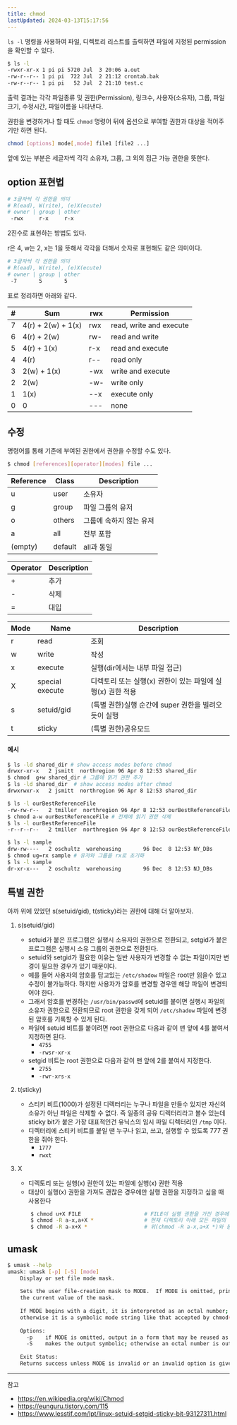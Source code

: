 ```yaml
---
title: chmod
lastUpdated: 2024-03-13T15:17:56
---
```


`ls -l` 명령을 사용하여 파일, 디렉토리 리스트를 출력하면 파일에 지정된 permission을 확인할 수 있다.

```bash
$ ls -l
-rwxr-xr-x 1 pi pi 5720 Jul  3 20:06 a.out
-rw-r--r-- 1 pi pi  722 Jul  2 21:12 crontab.bak
-rw-r--r-- 1 pi pi   52 Jul  2 21:10 test.c
```

출력 결과는 각각 파일종류 및 권한(Permission), 링크수, 사용자(소유자), 그룹, 파일크기, 수정시간, 파일이름을 나타낸다.

권한을 변경하거나 할 때도 `chmod` 명령어 뒤에 옵션으로 부여할 권한과 대상을 적어주기만 하면 된다.

```bash
chmod [options] mode[,mode] file1 [file2 ...]
```

앞에 있는 부분은 세글자씩 각각 소유자, 그룹, 그 외의 접근 가능 권한을 뜻한다.

## option 표현법

```bash
# 3글자씩 각 권한을 의미
# R(ead), W(rite), (e)X(ecute)
# owner | group | other
 -rwx     r-x     r-x 
```

2진수로 표현하는 방법도 있다. 

r은 4, w는 2, x는 1을 뜻해서 각각을 더해서 숫자로 표현해도 같은 의미이다.

```bash
# 3글자씩 각 권한을 의미
# R(ead), W(rite), (e)X(ecute)
# owner | group | other
 -7       5       5 
```

표로 정리하면 아래와 같다.

|#|Sum|rwx|Permission|
|-|-|-|-|
|7|	4(r) + 2(w) + 1(x)  | rwx |	read, write and execute
|6|	4(r) + 2(w)         | rw- |	read and write|
|5|	4(r)        + 1(x)  | r-x |	read and execute|
|4|	4(r)                | r-- |	read only|
|3|	       2(w) + 1(x)  | -wx |	write and execute|
|2|	       2(w)	        | -w- |	write only|
|1|	              1(x)	| --x |	execute only|
|0|	0	                | --- |	none|

## 수정

명령어를 통해 기존에 부여된 권한에서 권한을 수정할 수도 있다.

```bash
$ chmod [references][operator][modes] file ...
```

|Reference	|Class	|Description|
|-|-|-|
|u	|user	|소유자|
|g	|group	|파일 그룹의 유저|
|o	|others	|그룹에 속하지 않는 유저|
|a	|all	|전부 포함|
|(empty)	|default|all과 동일|

|Operator|Description|
|-|-|
|+|추가|
|-|삭제|
|=|대입|

|Mode|Name|Description|
|-|-|-|
|r	|read	|조회|
|w	|write	|작성|
|x	|execute|실행(dir에서는 내부 파일 접근)|
|X	|special execute|디렉토리 또는 실행(x) 권한이 있는 파일에 실행(x) 권한 적용|
|s	|setuid/gid	|(특별 권한)실행 순간에 super 권한을 빌려오듯이 실행|
|t	|sticky	|(특별 권한)공유모드|

#### 예시
```bash
$ ls -ld shared_dir # show access modes before chmod
drwxr-xr-x   2 jsmitt  northregion 96 Apr 8 12:53 shared_dir
$ chmod  g+w shared_dir # 그룹에 읽기 권한 추가
$ ls -ld shared_dir  # show access modes after chmod
drwxrwxr-x   2 jsmitt  northregion 96 Apr 8 12:53 shared_dir

$ ls -l ourBestReferenceFile
-rw-rw-r--   2 tmiller  northregion 96 Apr 8 12:53 ourBestReferenceFile
$ chmod a-w ourBestReferenceFile # 전체에 읽기 권한 삭제
$ ls -l ourBestReferenceFile
-r--r--r--   2 tmiller  northregion 96 Apr 8 12:53 ourBestReferenceFile

$ ls -l sample
drw-rw----   2 oschultz  warehousing       96 Dec  8 12:53 NY_DBs
$ chmod ug=rx sample # 유저와 그룹을 rx로 초기화
$ ls -l sample
dr-xr-x---   2 oschultz  warehousing       96 Dec  8 12:53 NJ_DBs
```

## 특별 권한

아까 위에 있었던 s(setuid/gid), t(sticky)라는 권한에 대해 더 알아보자.

1. s(setuid/gid)
    - setuid가 붙은 프로그램은 실행시 소유자의 권한으로 전환되고, setgid가 붙은 프로그램은 실행시 소유 그룹의 권한으로 전환된다.
    - setuid와 setgid가 필요한 이유는 일반 사용자가 변경할 수 없는 파일이지만 변경이 필요한 경우가 있기 때문이다.
    - 예를 들어 사용자의 암호를 담고있는 `/etc/shadow` 파일은 root만 읽을수 있고 수정이 불가능하다. 하지만 사용자가 암호를 변경할 경우엔 해당 파일이 변경되어야 한다.
    - 그래서 암호를 변경하는 `/usr/bin/passwd`에 setuid를 붙이면 실행시 파일의 소유자 권한으로 전환되므로 root 권한을 갖게 되어 `/etc/shadow` 파일에 변경된 암호를 기록할 수 있게 된다.
    - 파일에 setuid 비트를 붙이려면 root 권한으로 다음과 같이 맨 앞에 4를 붙여서 지정하면 된다. 
        - `4755`
        - `-rwsr-xr-x`
    - setgid 비트는 root 권한으로 다음과 같이 맨 앞에 2를 붙여서 지정한다.
        - `2755`
        - `-rwr-xrs-x`

2. t(sticky)
   - 스티키 비트(1000)가 설정된 디렉터리는 누구나 파일을 만들수 있지만 자신의 소유가 아닌 파일은 삭제할 수 없다. 즉 일종의 공유 디렉터리라고 볼수 있는데 sticky bit가 붙은 가장 대표적인건 유닉스의 임시 파일 디렉터리인 `/tmp` 이다.
    - 디렉터리에 스티키 비트를 붙일 땐 누구나 읽고, 쓰고, 실행할 수 있도록 777 권한을 줘야 한다.
      - `1777`
      - `rwxt`

3. X
   - 디렉토리 또는 실행(x) 권한이 있는 파일에 실행(x) 권한 적용
   - 대상이 실행(x) 권한을 가져도 괜찮은 경우에만 실행 권한을 지정하고 싶을 때 사용한다
    ```bash
        $ chmod u+X FILE                    # FILE이 실행 권한을 가진 경우에만 파일 소유 사용자에게 실행 권한 추가.
        $ chmod -R a-x,a+X *                # 현재 디렉토리 아래 모든 파일의 실행 권한 제거, 디렉토리 실행 권한 추가.
        $ chmod -R a-x+X *                  # 위(chmod -R a-x,a+X *)와 동일.
    ```

## umask

```bash
$ umask --help
umask: umask [-p] [-S] [mode]
    Display or set file mode mask.
    
    Sets the user file-creation mask to MODE.  If MODE is omitted, prints
    the current value of the mask.
    
    If MODE begins with a digit, it is interpreted as an octal number;
    otherwise it is a symbolic mode string like that accepted by chmod(1).
    
    Options:
      -p	if MODE is omitted, output in a form that may be reused as input
      -S	makes the output symbolic; otherwise an octal number is output
    
    Exit Status:
    Returns success unless MODE is invalid or an invalid option is given.
```
---
참고
- https://en.wikipedia.org/wiki/Chmod
- https://eunguru.tistory.com/115
- https://www.lesstif.com/lpt/linux-setuid-setgid-sticky-bit-93127311.html